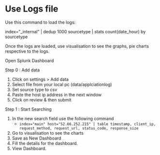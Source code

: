 # Use Logs file

Use this command to load the logs:

index="_internal"  | dedup 1000 sourcetype | stats count(date_hour) by sourcetype

Once the logs are loaded, use visualisation to see the graphs, pie charts respective to the logs.

Open Splunk Dashboard

Step 0 : Add data

1. Click on settings > Add data
2. Select file from your local pc (data/applciationlog)
3. Set source type to csv
4. Paste the host ip address in the next window
5. Click on review & then submit

Step 1 : Start Searching

1. In the new search field use the following command
    - `index="main" host="52.66.252.215" | table timestamp, client_ip, request_method, request_url, status_code, response_size`
2. Go to visualisation to see the charts
3. Save as New Dashboard
4. Fill the details for the dashboard.
5. View Dashboard.

